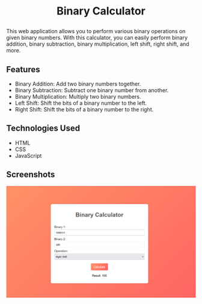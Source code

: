 # <p align="center">Binary Calculator</p>

This web application allows you to perform various binary operations on given binary numbers. With this calculator, you can easily perform binary addition, binary subtraction, binary multiplication, left shift, right shift, and more.

## Features

- Binary Addition: Add two binary numbers together.
- Binary Subtraction: Subtract one binary number from another.
- Binary Multiplication: Multiply two binary numbers.
- Left Shift: Shift the bits of a binary number to the left.
- Right Shift: Shift the bits of a binary number to the right.

## Technologies Used

- HTML
- CSS
- JavaScript

## Screenshots

![Sample](assets/image.png)
